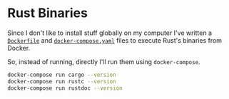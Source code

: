 # Rust Binaries

Since I don't like to install stuff globally on my computer I've written a [`Dockerfile`](./Dockerfile) and [`docker-compose.yaml`](./docker-compose.yaml) files to execute Rust's binaries from Docker.

So, instead of running, directly I'll run them using `docker-compose`.

```bash
docker-compose run cargo --version
docker-compose run rustc --version
docker-compose run rustdoc --version
```
